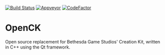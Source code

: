 [![Build Status](https://travis-ci.com/Adam-Gleave/OpenCK.svg?branch=master)](https://travis-ci.com/Adam-Gleave/OpenCK)
[![Appveyor](https://ci.appveyor.com/api/projects/status/github/Adam-Gleave/OpenCK?svg=true)](https://ci.appveyor.com/project/Adam-Gleave/openck)
[![CodeFactor](https://www.codefactor.io/repository/github/adam-gleave/openck/badge)](https://www.codefactor.io/repository/github/adam-gleave/openck)
# OpenCK
Open source replacement for Bethesda Game Studios' Creation Kit, written in C++ using the Qt framework.